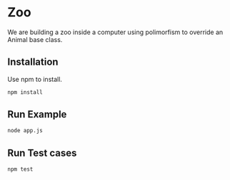 # Zoo

We are building a zoo inside a computer using polimorfism to override an Animal base class.

## Installation

Use npm to install.

```bash
npm install
```

## Run Example
```bash
node app.js

```

## Run Test cases
```bash
npm test
```